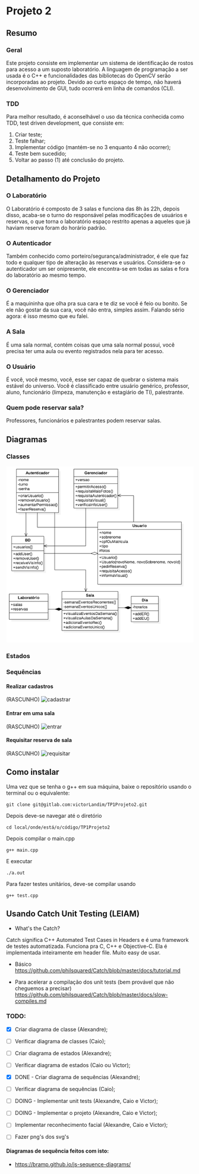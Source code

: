# Projeto 2

## Resumo

### Geral

Este projeto consiste em implementar um sistema de identificação de rostos para acesso a um suposto laboratório.
A linguagem de programação a ser usada é o C++ e funcionalidades das bibliotecas do OpenCV serão incorporadas ao projeto. Devido ao curto espaço de tempo, não haverá desenvolvimento de GUI, tudo ocorrerá em linha de comandos (CLI).

### TDD

Para melhor resultado, é aconselhável o uso da técnica conhecida como TDD, test driven development, que consiste em:
1. Criar teste;
2. Teste falhar;
3. Implementar código (mantém-se no 3 enquanto 4 não ocorrer);
4. Teste bem sucedido;
5. Voltar ao passo (1) até conclusão do projeto.

## Detalhamento do Projeto

### O Laboratório

O Laboratório é composto de 3 salas e funciona das 8h às 22h, depois disso, acaba-se o turno do responsável pelas modificações de usuários e reservas, o que torna o laboratório espaço restrito apenas a aqueles que já haviam reserva foram do horário padrão.

### O Autenticador

Também conhecido como porteiro/segurança/administrador, é ele que faz todo e qualquer tipo de alteração às reservas e usuários. Considera-se o autenticador um ser onipresente, ele encontra-se em todas as salas e fora do laboratório ao mesmo tempo.

### O Gerenciador

É a maquininha que olha pra sua cara e te diz se você é feio ou bonito. Se ele não gostar da sua cara, você não entra, simples assim. Falando sério agora: é isso mesmo que eu falei.

### A Sala

É uma sala normal, contém coisas que uma sala normal possui, você precisa ter uma aula ou evento registrados nela para ter acesso.

### O Usuário

É você, você mesmo, você, esse ser capaz de quebrar o sistema mais estável do universo. Você é classificado entre usuário genérico, professor, aluno, funcionário (limpeza, manutenção e estagiário de TI), palestrante.

### Quem pode reservar sala?

Professores, funcionários e palestrantes podem reservar salas.

## Diagramas

### Classes
![classes](img/diagramaDeClasse.png)

### Estados

### Sequências

#### Realizar cadastros
(RASCUNHO)
![cadastrar](https://gitlab.com/victorLandim/TP1Projeto2/blob/master/img/sequenciaCadastro.svg)

#### Entrar em uma sala
(RASCUNHO)
![entrar](https://gitlab.com/victorLandim/TP1Projeto2/blob/46c3e055e667bb1edb28321e68fa63e3e3f31534/img/sequenciaAcesso.svg)

#### Requisitar reserva de sala
(RASCUNHO)
![requisitar](https://gitlab.com/victorLandim/TP1Projeto2/blob/master/img/sequenciaRequisito.svg)



## Como instalar

Uma vez que se tenha o g++ em sua máquina, baixe o repositório usando o terminal ou o equivalente:
```
git clone git@gitlab.com:victorLandim/TP1Projeto2.git
```

Depois deve-se navegar até o diretório
```
cd local/onde/está/o/código/TP1Projeto2
```

Depois compilar o main.cpp
```
g++ main.cpp
```

E executar
```
./a.out
```

Para fazer testes unitários, deve-se compilar usando
```
g++ test.cpp
```


## Usando Catch Unit Testing (LEIAM)

- What's the Catch?

Catch significa C++ Automated Test Cases in Headers e é uma framework de testes automatizada. Funciona pra C, C++ e Objective-C. Ela é implementada inteiramente em header file. Muito easy de usar.

- Básico
https://github.com/philsquared/Catch/blob/master/docs/tutorial.md

- Para acelerar a compilação dos unit tests (bem provável que não cheguemos a precisar)
https://github.com/philsquared/Catch/blob/master/docs/slow-compiles.md

### TODO:

* [x] Criar diagrama de classe (Alexandre);
* [ ] Verificar diagrama de classes (Caio);
* [ ] Criar diagrama de estados (Alexandre);
* [ ] Verificar diagrama de estados (Caio ou Victor);
* [x] DONE - Criar diagrama de sequências (Alexandre);
* [ ] Verificar diagrama de sequências (Caio);
* [ ] DOING - Implementar unit tests (Alexandre, Caio e Victor);
* [ ] DOING - Implementar o projeto (Alexandre, Caio e Victor);
* [ ] Implementar reconhecimento facial (Alexandre, Caio e Victor);
* [ ] Fazer png's dos svg's


#### Diagramas de sequência feitos com isto:
* https://bramp.github.io/js-sequence-diagrams/


